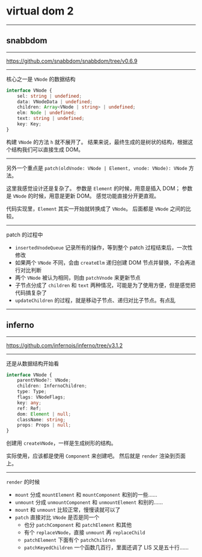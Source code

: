 # virtual dom 2

---

## snabbdom

---

https://github.com/snabbdom/snabbdom/tree/v0.6.9

---

核心之一是 `VNode` 的数据结构

```typescript
interface VNode {
    sel: string | undefined;
    data: VNodeData | undefined;
    children: Array<VNode | string> | undefined;
    elm: Node | undefined;
    text: string | undefined;
    key: Key;
}
```

构建 `VNode` 的方法 `h` 就不展开了。
结果来说，最终生成的是树状的结构，根据这个结构我们可以直接生成 DOM。

---

另外一个重点是 `patch(oldVnode: VNode | Element, vnode: VNode): VNode` 方法。

这里我感觉设计还是复杂了。
参数是 `Element` 的时候，用意是插入 DOM；
参数是 `VNode` 的时候，用意是更新 DOM。
感觉功能直接分开更直观。

代码实现里，`Element` 其实一开始就转换成了 `VNode`。
后面都是 `VNode` 之间的比较。

---

patch 的过程中

- `insertedVnodeQueue` 记录所有的操作，等到整个 patch 过程结束后，一次性修改
- 如果两个 `VNode` 不同，会由 `createElm` 递归创建 DOM 节点并替换，不会再进行对比判断
- 两个 `VNode` 被认为相同，则由 `patchVnode` 来更新节点
- 子节点分成了 `children` 和 `text` 两种情况，可能是为了使用方便，但是感觉把代码搞复杂了
- `updateChildren` 的过程，就是移动子节点、递归对比子节点。有点乱

---

## inferno

---

https://github.com/infernojs/inferno/tree/v3.1.2

---

还是从数据结构开始看

```typescript
interface VNode {
    parentVNode?: VNode;
    children: InfernoChildren;
    type: Type;
    flags: VNodeFlags;
    key: any;
    ref: Ref;
    dom: Element | null;
    className: string;
    props: Props | null;
}
```

创建用 `createVNode`，一样是生成树形的结构。

实际使用，应该都是使用 `Component` 来创建吧。
然后就是 `render` 渲染到页面上。

---

`render` 的时候

- `mount` 分成 `mountElement` 和 `mountComponent` 和别的一些……
- `unmount` 分成 `unmountComponent` 和 `unmountElement` 和别的……
- `mount` 和 `unmount` 比较正常，慢慢读就可以了
- `patch` 直接对比 `VNode` 是否是同一个
    - 也分 `patchComponent` 和 `patchElement` 和其他
    - 有个 `replaceVNode`，直接 `unmount` 再 `replaceChild`
    - `patchElement` 下面有个 `patchChildren`
    - `patchKeyedChildren` 一个函数几百行，里面还调了 LIS 又是五十行……
